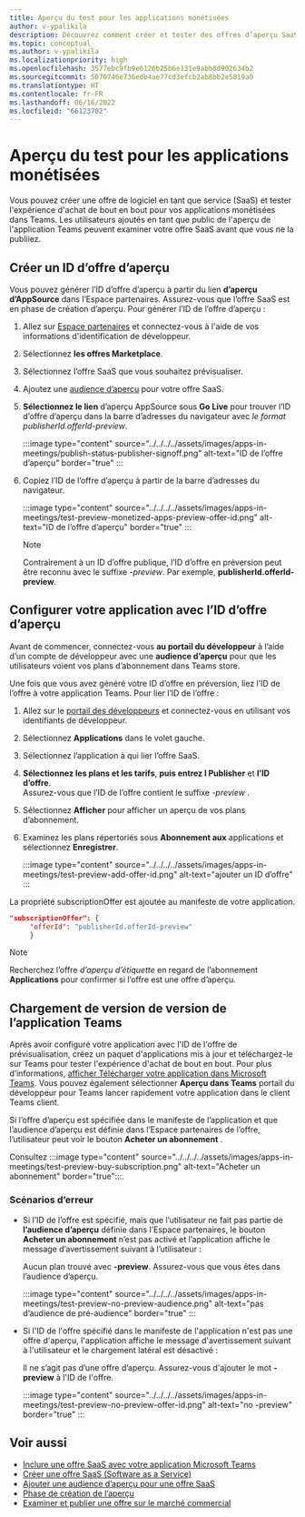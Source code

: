 ```yaml
---
title: Aperçu du test pour les applications monétisées
author: v-ypalikila
description: Découvrez comment créer et tester des offres d’aperçu SaaS pour l’application Teams avant de les mettre en ligne. Vous pouvez tester l’expérience d’achat de bout en bout pour vos applications monétisées dans Teams.
ms.topic: conceptual
ms.author: v-ypalikila
ms.localizationpriority: high
ms.openlocfilehash: 3577ebc9fb9e6126b25b6e131e9abb8d902634b2
ms.sourcegitcommit: 5070746e736edb4ae77cd3efcb2ab8bb2e5819a0
ms.translationtype: HT
ms.contentlocale: fr-FR
ms.lasthandoff: 06/16/2022
ms.locfileid: "66123702"
---
```

# <a name="test-preview-for-monetized-apps"></a>Aperçu du test pour les applications monétisées

Vous pouvez créer une offre de logiciel en tant que service (SaaS) et tester l'expérience d'achat de bout en bout pour vos applications monétisées dans Teams. Les utilisateurs ajoutés en tant que public de l'aperçu de l'application Teams peuvent examiner votre offre SaaS avant que vous ne la publiiez.

## <a name="create-a-preview-offer-id"></a>Créer un ID d’offre d’aperçu

Vous pouvez générer l’ID d’offre d’aperçu à partir du lien **d’aperçu d’AppSource** dans l’Espace partenaires. Assurez-vous que l’offre SaaS est en phase de création d’aperçu. Pour générer l’ID de l’offre d’aperçu :

1. Allez sur [Espace partenaires](https://go.microsoft.com/fwlink/?linkid=2166002) et connectez-vous à l'aide de vos informations d'identification de développeur.
1. Sélectionnez **les offres Marketplace**.
1. Sélectionnez l’offre SaaS que vous souhaitez prévisualiser.
1. Ajoutez une [audience d’aperçu](/azure/marketplace/create-new-saas-offer-preview) pour votre offre SaaS.
1. **Sélectionnez le lien** d’aperçu AppSource sous **Go Live** pour trouver l’ID d’offre d’aperçu dans la barre d’adresses du navigateur avec *le format publisherId.offerId-preview*.

    :::image type="content" source="../../../../assets/images/apps-in-meetings/publish-status-publisher-signoff.png" alt-text="ID de l’offre d’aperçu" border="true" :::

1. Copiez l’ID de l’offre d’aperçu à partir de la barre d’adresses du navigateur.

      :::image type="content" source="../../../../assets/images/apps-in-meetings/test-preview-monetized-apps-preview-offer-id.png" alt-text="ID de l’offre d’aperçu" border="true" :::

    > [!NOTE]
    > Contrairement à un ID d’offre publique, l’ID d’offre en préversion peut être reconnu avec le suffixe *-preview*. Par exemple, **publisherId.offerId-preview**.

## <a name="configure-your-app-with-the-preview-offer-id"></a>Configurer votre application avec l’ID d’offre d’aperçu

Avant de commencer, connectez-vous **au portail du développeur** à l’aide d’un compte de développeur avec une **audience d’aperçu** pour que les utilisateurs voient vos plans d’abonnement dans Teams store.

Une fois que vous avez généré votre ID d’offre en préversion, liez l’ID de l’offre à votre application Teams. Pour lier l’ID de l’offre :

1. Allez sur le [portail des développeurs](https://dev.teams.microsoft.com/) et connectez-vous en utilisant vos identifiants de développeur.
1. Sélectionnez **Applications** dans le volet gauche.
1. Sélectionnez l’application à qui lier l’offre SaaS.
1. **Sélectionnez les plans et les tarifs**, **puis entrez l Publisher** et **l’ID d’offre**.  
  Assurez-vous que l’ID de l’offre contient le suffixe *-preview* .
1. Sélectionnez **Afficher** pour afficher un aperçu de vos plans d’abonnement.
1. Examinez les plans répertoriés sous **Abonnement aux** applications et sélectionnez **Enregistrer**.

    :::image type="content" source="../../../../assets/images/apps-in-meetings/test-preview-add-offer-id.png" alt-text="ajouter un ID d’offre" :::

La propriété subscriptionOffer est ajoutée au manifeste de votre application.

```json
"subscriptionOffer": {
     "offerId": "publisherId.offerId-preview"  
     }
```

>[!NOTE]
> Recherchez l’offre *d’aperçu d’étiquette* en regard de l’abonnement **Applications** pour confirmer si l’offre est une offre d’aperçu.

## <a name="sideload-the-app-to-teams"></a>Chargement de version de version de l’application Teams

Après avoir configuré votre application avec l'ID de l'offre de prévisualisation, créez un paquet d'applications mis à jour et téléchargez-le sur Teams pour tester l'expérience d'achat de bout en bout. Pour plus d’informations, [afficher Télécharger votre application dans Microsoft Teams](../../apps-upload.md). Vous pouvez également sélectionner **Aperçu dans Teams** portail du développeur pour Teams lancer rapidement votre application dans le client Teams client.

Si l’offre d’aperçu est spécifiée dans le manifeste de l’application et que l’audience d’aperçu est définie dans l’Espace partenaires de l’offre, l’utilisateur peut voir le bouton **Acheter un abonnement** .

Consultez :::image type="content" source="../../../../assets/images/apps-in-meetings/test-preview-buy-subscription.png" alt-text="Acheter un abonnement" border="true":::.

### <a name="error-scenarios"></a>Scénarios d’erreur

* Si l’ID de l’offre est spécifié, mais que l’utilisateur ne fait pas partie de **l’audience d’aperçu** définie dans l’Espace partenaires, le bouton **Acheter un abonnement** n’est pas activé et l’application affiche le message d’avertissement suivant à l’utilisateur :

  Aucun plan trouvé avec **-preview**. Assurez-vous que vous êtes dans l’audience d’aperçu.

  :::image type="content" source="../../../../assets/images/apps-in-meetings/test-preview-no-preview-audience.png" alt-text="pas d’audience de pré-audience" border="true" :::

* Si l'ID de l'offre spécifié dans le manifeste de l'application n'est pas une offre d'aperçu, l'application affiche le message d'avertissement suivant à l'utilisateur et le chargement latéral est désactivé :
  
  Il ne s’agit pas d’une offre d’aperçu. Assurez-vous d'ajouter le mot **-preview** à l'ID de l'offre.

  :::image type="content" source="../../../../assets/images/apps-in-meetings/test-preview-no-preview-offer-id.png" alt-text="no -preview" border="true" :::

## <a name="see-also"></a>Voir aussi

* [Inclure une offre SaaS avec votre application Microsoft Teams](include-saas-offer.md)
* [Créer une offre SaaS (Software as a Service)](include-saas-offer.md#create-your-saas-offer)
* [Ajouter une audience d’aperçu pour une offre SaaS](/azure/marketplace/create-new-saas-offer-preview)
* [Phase de création de l’aperçu](/azure/marketplace/review-publish-offer)
* [Examiner et publier une offre sur le marché commercial](/azure/marketplace/review-publish-offer#validation-and-publishing-steps)
